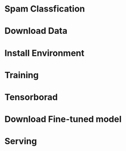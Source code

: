 # Spam Classfication

# Download Data

# Install Environment

# Training

# Tensorborad

# Download Fine-tuned model

# Serving
